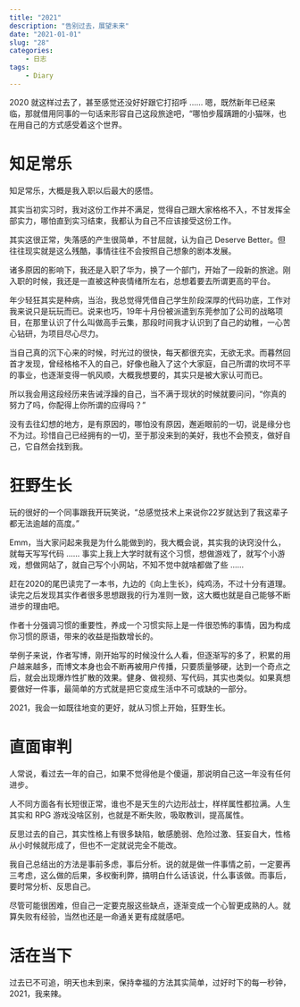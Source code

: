 ```yaml
---
title: "2021"
description: "告别过去，展望未来"
date: "2021-01-01"
slug: "28"
categories:
    - 日志
tags:
    - Diary
---
```


2020 就这样过去了，甚至感觉还没好好跟它打招呼 ...... 嗯，既然新年已经来临，那就借用同事的一句话来形容自己这段旅途吧，“哪怕步履蹒跚的小猫咪，也在用自己的方式感受着这个世界。

# 知足常乐
知足常乐，大概是我入职以后最大的感悟。

其实当初实习时，我对这份工作并不满足，觉得自己跟大家格格不入，不甘发挥全部实力，哪怕直到实习结束，我都认为自己不应该接受这份工作。

其实这很正常，失落感的产生很简单，不甘屈就，认为自己 Deserve Better。但往往现实就是这么残酷，事情往往不会按照自己想象的剧本发展。

诸多原因的影响下，我还是入职了华为，换了一个部门，开始了一段新的旅途。刚入职的时候，我还是一直被这种丧情绪所左右，总想着要去所谓更高的平台。

年少轻狂其实是种病，当治，我总觉得凭借自己学生阶段深厚的代码功底，工作对我来说只是玩玩而已。说来也巧，19年十月份被派遣到东莞参加了公司的战略项目，在那里认识了什么叫做高手云集，那段时间我才认识到了自己的幼稚，一心苦心钻研，为项目尽心尽力。

当自己真的沉下心来的时候，时光过的很快，每天都很充实，无欲无求。而暮然回首才发现，曾经格格不入的自己，好像也融入了这个大家庭，自己所谓的坎坷不平的事业，也逐渐变得一帆风顺，大概我想要的，其实只是被大家认可而已。

所以我会用这段经历来告诫浮躁的自己，当不满于现状的时候就要问问，“你真的努力了吗，你配得上你所谓的应得吗？”

没有去往幻想的地方，是有原因的，哪怕没有原因，邂逅眼前的一切，说是缘分也不为过。珍惜自己已经拥有的一切，至于那没来到的美好，我也不会预支，做好自己，它自然会找到我。

# 狂野生长
玩的很好的一个同事跟我开玩笑说，“总感觉技术上来说你22岁就达到了我这辈子都无法逾越的高度。”

Emm，当大家问起来我是为什么能做到的，我大概会说，其实我的诀窍没什么，就每天写写代码 ...... 事实上我上大学时就有这个习惯，想做游戏了，就写个小游戏，想做网站了，就自己写个小网站，不知不觉中就啥都做了些 ......

赶在2020的尾巴读完了一本书，九边的《向上生长》，纯鸡汤，不过十分有道理。读完之后发现其实作者很多思想跟我的行为准则一致，这大概也就是自己能够不断进步的理由吧。

作者十分强调习惯的重要性，养成一个习惯实际上是一件很恐怖的事情，因为构成你习惯的原语，带来的收益是指数增长的。

举例子来说，作者写博，刚开始写的时候没什么人看，但逐渐写的多了，积累的用户越来越多，而博文本身也会不断再被用户传播，只要质量够硬，达到一个奇点之后，就会出现爆炸性扩散的效果。健身、做视频、写代码，其实也类似。如果真想要做好一件事，最简单的方式就是把它变成生活中不可或缺的一部分。

2021，我会一如既往地变的更好，就从习惯上开始，狂野生长。

# 直面审判
人常说，看过去一年的自己，如果不觉得他是个傻逼，那说明自己这一年没有任何进步。

人不同方面各有长短很正常，谁也不是天生的六边形战士，样样属性都拉满。人生其实和 RPG 游戏没啥区别，也就是不断失败，吸取教训，提高属性。

反思过去的自己，其实性格上有很多缺陷，敏感脆弱、危险过激、狂妄自大，性格从小时候就形成了，但也不一定就说完全不能改。

我自己总结出的方法是事前多虑，事后分析。说的就是做一件事情之前，一定要再三考虑，这么做的后果，多权衡利弊，搞明白什么话该说，什么事该做。而事后，要时常分析、反思自己。

尽管可能很困难，但自己一定要克服这些缺点，逐渐变成一个心智更成熟的人。就算失败有经验，当然也还是一命通关更有成就感吧。

# 活在当下
过去已不可追，明天也未到来，保持幸福的方法其实简单，过好时下的每一秒钟，2021，我来辣。

